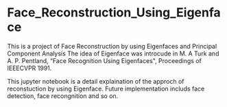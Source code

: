 # Face_Reconstruction_Using_Eigenface
This is a project of Face Reconstruction by using Eigenfaces and Principal Component Analysis
The idea of Eigenface was introcude in M. A Turk and A. P. Pentland, “Face Recognition Using Eigenfaces", Proceedings of IEEECVPR 1991.

This jupyter notebook is a detail explaination of the approch of reconstuction by using Eigenface. Future implementation includs face detection, face recongnition and so on.
